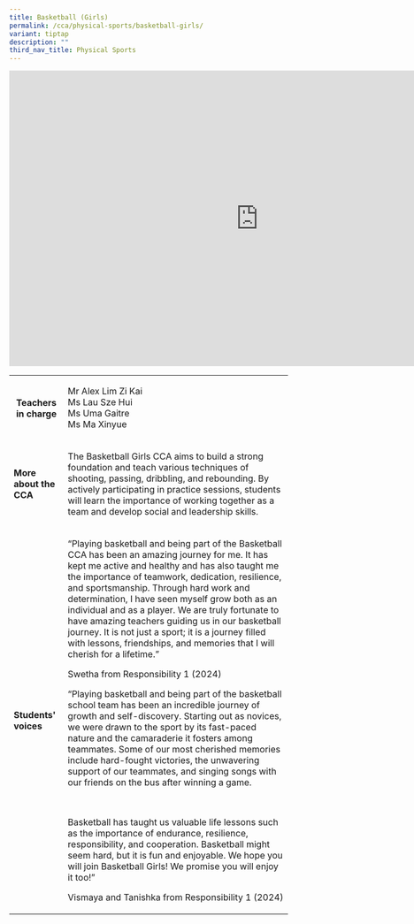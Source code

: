 ```yaml
---
title: Basketball (Girls)
permalink: /cca/physical-sports/basketball-girls/
variant: tiptap
description: ""
third_nav_title: Physical Sports
---
```

<div class="iframe-wrapper">
<iframe height="535" width="900" allowfullscreen="true" frameborder="0" src="https://docs.google.com/presentation/d/e/2PACX-1vRwAG0IwuxXiOn1aDzqt-zSwAHR9eqwBe9hUoPRbj9OB1P_SOE13ZA2yabKMRWVtApEthJOJkyhThyK/embed?start=true&amp;loop=true&amp;delayms=3000"></iframe>
</div>
<table style="minWidth: 50px">
<colgroup>
<col>
<col>
</colgroup>
<tbody>
<tr>
<th rowspan="1" colspan="1">
<p><strong>Teachers in charge</strong>
</p>
<p></p>
</th>
<td rowspan="1" colspan="1">
<p>Mr Alex Lim Zi Kai
<br>Ms Lau Sze Hui
<br>Ms Uma Gaitre
<br>Ms Ma Xinyue</p>
</td>
</tr>
<tr>
<td rowspan="1" colspan="1">
<p><strong>More about the CCA</strong>
</p>
</td>
<td rowspan="1" colspan="1">
<p>The Basketball Girls CCA aims to build a strong foundation and teach various
techniques of shooting, passing, dribbling, and rebounding. By actively
participating in practice sessions, students will learn the importance
of working together as a team and develop social and leadership skills.</p>
</td>
</tr>
<tr>
<td rowspan="1" colspan="1">
<p><strong>Students' voices</strong>
</p>
</td>
<td rowspan="1" colspan="1">
<p>“Playing basketball and being part of the Basketball CCA has been an amazing
journey for me. It has kept me active and healthy and has also taught me
the importance of teamwork, dedication, resilience, and sportsmanship.
Through hard work and determination, I have seen myself grow both as an
individual and as a player. We are truly fortunate to have amazing teachers
guiding us in our basketball journey. It is not just a sport; it is a journey
filled with lessons, friendships, and memories that I will cherish for
a lifetime.”
<br>
</p>
<p>Swetha from Responsibility 1 (2024)</p>
<p></p>
<p>“Playing basketball and being part of the basketball school team has been
an incredible journey of growth and self-discovery. Starting out as novices,
we were drawn to the sport by its fast-paced nature and the camaraderie
it fosters among teammates. Some of our most cherished memories include
hard-fought victories, the unwavering support of our teammates, and singing
songs with our friends on the bus after winning a game.</p>
<p>&nbsp;</p>
<p>Basketball has taught us valuable life lessons such as the importance
of endurance, resilience, responsibility, and cooperation. Basketball might
seem hard, but it is fun and enjoyable. We hope you will join Basketball
Girls! We promise you will enjoy it too!”</p>
<p></p>
<p>Vismaya and Tanishka from Responsibility 1 (2024)</p>
</td>
</tr>
</tbody>
</table>
<p></p>